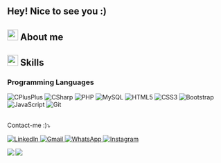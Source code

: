 ## Hey! Nice to see you :)

## <img src="https://media2.giphy.com/media/QssGEmpkyEOhBCb7e1/giphy.gif?cid=ecf05e47a0n3gi1bfqntqmob8g9aid1oyj2wr3ds3mg700bl&rid=giphy.gif" width ="25"><b> About me</b>

## <img src="https://media2.giphy.com/media/QssGEmpkyEOhBCb7e1/giphy.gif?cid=ecf05e47a0n3gi1bfqntqmob8g9aid1oyj2wr3ds3mg700bl&rid=giphy.gif" width ="25"><b> Skills</b>

<div>
   <h3>Programming Languages</h3>
   <img alt="CPlusPlus" src="https://img.shields.io/badge/C%2B%2B-00599C?style=for-the-badge&logo=c%2B%2B&logoColor=white"/>
   <img alt="CSharp" src="https://img.shields.io/badge/C%23-239120?style=for-the-badge&logo=c-sharp&logoColor=white"/>
   <img alt="PHP" src="https://img.shields.io/badge/php-%23777BB4.svg?style=for-the-badge&logo=php&logoColor=white"/>
   <img alt="MySQL" src="https://img.shields.io/badge/mysql-%2300f.svg?style=for-the-badge&logo=mysql&logoColor=white"/>
   <img alt="HTML5" src="https://img.shields.io/badge/html5-%23E34F26.svg?style=for-the-badge&logo=html5&logoColor=white"/>
   <img alt="CSS3" src="https://img.shields.io/badge/css3-%231572B6.svg?style=for-the-badge&logo=css3&logoColor=white"/>
   <img alt="Bootstrap" src="https://img.shields.io/badge/bootstrap-%23563D7C.svg?style=for-the-badge&logo=bootstrap&logoColor=white"/>  
   <img alt="JavaScript" src="https://img.shields.io/badge/javascript-%23323330.svg?style=for-the-badge&logo=javascript&logoColor=%23F7DF1E"/> 
   <img alt="Git" src="https://img.shields.io/badge/git-%23F05033.svg?style=for-the-badge&logo=git&logoColor=white"/>
   
</div>

<br>   

<!--
MOSTRAR EMPRESAS EM QUE CONTRIBUI
[<img align="left" height="94px" width="94px" alt="Warpnet" src="img/memocash_logo.png"/>](https://www.spacex.com/)

**Software Engineer** \
[**SpaceX**](https://www.spacex.com/) • Full-time \
Linguagens & Tecnologias: `Python`, `Django`, `C++`, `JavaScript`, `GoLang`, `SaltStack`,\
Projetos em destaque: [Rocket](https://www.spacex.com/), [Marte](<https://pt.wikipedia.org/wiki/Marte_(planeta)>)
<br/>
-->
   
<p>Contact-me :)⤵️</p>

<p align="left">
   
   <a href="https://www.linkedin.com/in/lucas-santos387/">
      <img src="https://img.shields.io/badge/linkedin-%230077B5.svg?style=for-the-badge&logo=linkedin&logoColor=white" alt="LinkedIn"/>
   </a>
  
  <a href="mailto:lucas.ifsp387@gmail.com">
     <img src="https://img.shields.io/badge/Gmail-D14836?style=for-the-badge&logo=gmail&logoColor=white" alt="Gmail"/>
  </a>
  
  <a href="https://wa.me/5512997422947?text=Oii%20Lucas%2C%20vi%20seu%20perfil%20no%20GitHub">
     <img src="https://img.shields.io/badge/WhatsApp-25D366?style=for-the-badge&logo=whatsapp&logoColor=white" alt="WhatsApp"/>
  </a>
  
  <a href="https://www.instagram.com/lusca_br2">
     <img src="https://img.shields.io/badge/Instagram-%23E4405F.svg?style=for-the-badge&logo=Instagram&logoColor=white" alt="Instagram"/>
  </a>
  
</p>

<img align='left' src='https://github-readme-stats.vercel.app/api?username=luscaBr2&show_icons=true&theme=transparent'>
<img align='left' src='https://github-readme-stats.vercel.app/api/top-langs/?username=luscaBr2&layout=compact&theme=transparent'>
